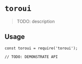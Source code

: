 # `toroui`

> TODO: description

## Usage

```
const toroui = require('toroui');

// TODO: DEMONSTRATE API
```
